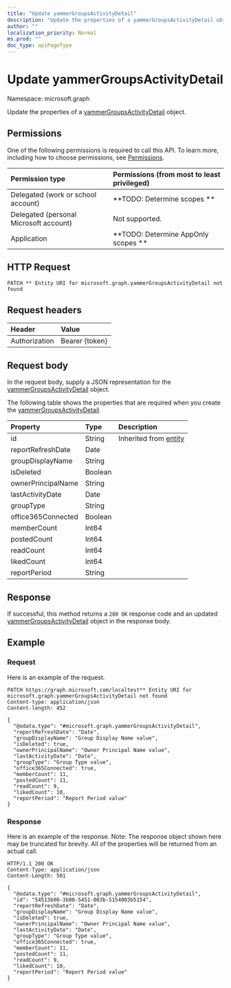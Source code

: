 ```yaml
---
title: "Update yammerGroupsActivityDetail"
description: "Update the properties of a yammerGroupsActivityDetail object."
author: ""
localization_priority: Normal
ms.prod: ""
doc_type: apiPageType
---
```


# Update yammerGroupsActivityDetail

Namespace: microsoft.graph

Update the properties of a [yammerGroupsActivityDetail](../resources/yammergroupsactivitydetail.md) object.

## Permissions
One of the following permissions is required to call this API. To learn more, including how to choose permissions, see [Permissions](/concepts/permissions-reference.md).

|Permission type|Permissions (from most to least privileged)|
|:---|:---|
|Delegated (work or school account)|**TODO: Determine scopes **|
|Delegated (personal Microsoft account)|Not supported.|
|Application|**TODO: Determine AppOnly scopes **|

## HTTP Request
<!-- {
  "blockType": "ignored"
}
-->
``` http
PATCH ** Entity URI for microsoft.graph.yammerGroupsActivityDetail not found
```

## Request headers
|Header|Value|
|:---|:---|
|Authorization|Bearer {token}|

## Request body
In the request body, supply a JSON representation for the [yammerGroupsActivityDetail](../resources/yammergroupsactivitydetail.md) object.

The following table shows the properties that are required when you create the [yammerGroupsActivityDetail](../resources/yammergroupsactivitydetail.md).

|Property|Type|Description|
|:---|:---|:---|
|id|String| Inherited from [entity](../resources/entity.md)|
|reportRefreshDate|Date||
|groupDisplayName|String||
|isDeleted|Boolean||
|ownerPrincipalName|String||
|lastActivityDate|Date||
|groupType|String||
|office365Connected|Boolean||
|memberCount|Int64||
|postedCount|Int64||
|readCount|Int64||
|likedCount|Int64||
|reportPeriod|String||



## Response
If successful, this method returns a `200 OK` response code and an updated [yammerGroupsActivityDetail](../resources/yammergroupsactivitydetail.md) object in the response body.

## Example

### Request
Here is an example of the request.
<!-- {
  "blockType": "request",
  "name": "update_yammergroupsactivitydetail"
}
-->
``` http
PATCH https://graph.microsoft.com/localtest** Entity URI for microsoft.graph.yammerGroupsActivityDetail not found
Content-type: application/json
Content-length: 452

{
  "@odata.type": "#microsoft.graph.yammerGroupsActivityDetail",
  "reportRefreshDate": "Date",
  "groupDisplayName": "Group Display Name value",
  "isDeleted": true,
  "ownerPrincipalName": "Owner Principal Name value",
  "lastActivityDate": "Date",
  "groupType": "Group Type value",
  "office365Connected": true,
  "memberCount": 11,
  "postedCount": 11,
  "readCount": 9,
  "likedCount": 10,
  "reportPeriod": "Report Period value"
}
```

### Response
Here is an example of the response. Note: The response object shown here may be truncated for brevity. All of the properties will be returned from an actual call.
<!-- {
  "blockType": "response",
  "truncated": true
}
-->
``` http
HTTP/1.1 200 OK
Content-Type: application/json
Content-Length: 501

{
  "@odata.type": "#microsoft.graph.yammerGroupsActivityDetail",
  "id": "54513b00-3b00-5451-003b-5154003b5154",
  "reportRefreshDate": "Date",
  "groupDisplayName": "Group Display Name value",
  "isDeleted": true,
  "ownerPrincipalName": "Owner Principal Name value",
  "lastActivityDate": "Date",
  "groupType": "Group Type value",
  "office365Connected": true,
  "memberCount": 11,
  "postedCount": 11,
  "readCount": 9,
  "likedCount": 10,
  "reportPeriod": "Report Period value"
}
```

